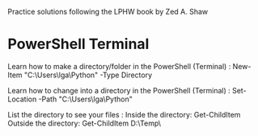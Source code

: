 Practice solutions following the LPHW book by Zed A. Shaw



# PowerShell Terminal

Learn how to make a directory/folder in the PowerShell (Terminal) :
New-Item "C:\Users\lga\Python" -Type Directory

Learn how to change into a directory in the PowerShell (Terminal) :
Set-Location -Path "C:\Users\lga\Python"

List the directory to see your files :
Inside the directory: Get-ChildItem 
Outside the directory: Get-ChildItem D:\Temp\
